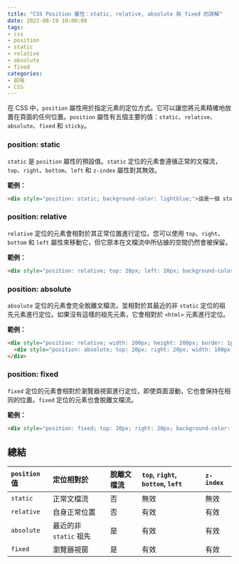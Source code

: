 ```yaml
---
title: "CSS Position 屬性：static, relative, absolute 與 fixed 的詳解"
date: 2022-08-19 10:00:00
tags:
- css
- position
- static
- relative
- absolute
- fixed
categories:
- 前端
- CSS
---
```


在 CSS 中，`position` 屬性用於指定元素的定位方式。它可以讓您將元素精確地放置在頁面的任何位置。`position` 屬性有五個主要的值：`static`、`relative`、`absolute`、`fixed` 和 `sticky`。

### position: static

`static` 是 `position` 屬性的預設值。`static` 定位的元素會遵循正常的文檔流，`top`、`right`、`bottom`、`left` 和 `z-index` 屬性對其無效。

**範例：**

```html
<div style="position: static; background-color: lightblue;">這是一個 static 定位的元素</div>
```

### position: relative

`relative` 定位的元素會相對於其正常位置進行定位。您可以使用 `top`、`right`、`bottom` 和 `left` 屬性來移動它，但它原本在文檔流中所佔據的空間仍然會被保留。

**範例：**

```html
<div style="position: relative; top: 20px; left: 20px; background-color: lightblue;">這是一個 relative 定位的元素</div>
```

### position: absolute

`absolute` 定位的元素會完全脫離文檔流，並相對於其最近的非 `static` 定位的祖先元素進行定位。如果沒有這樣的祖先元素，它會相對於 `<html>` 元素進行定位。

**範例：**

```html
<div style="position: relative; width: 200px; height: 200px; border: 1px solid black;">
  <div style="position: absolute; top: 20px; right: 20px; width: 100px; height: 100px; background-color: lightblue;">這是一個 absolute 定位的元素</div>
</div>
```

### position: fixed

`fixed` 定位的元素會相對於瀏覽器視窗進行定位，即使頁面滾動，它也會保持在相同的位置。`fixed` 定位的元素也會脫離文檔流。

**範例：**

```html
<div style="position: fixed; top: 20px; right: 20px; background-color: lightblue;">這是一個 fixed 定位的元素</div>
```

## 總結

| `position` 值 | 定位相對於 | 脫離文檔流 | `top`, `right`, `bottom`, `left` | `z-index` |
| :--- | :--- | :--- | :--- | :--- |
| `static` | 正常文檔流 | 否 | 無效 | 無效 |
| `relative` | 自身正常位置 | 否 | 有效 | 有效 |
| `absolute` | 最近的非 `static` 祖先 | 是 | 有效 | 有效 |
| `fixed` | 瀏覽器視窗 | 是 | 有效 | 有效 |